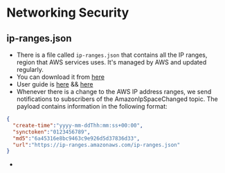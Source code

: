 # Networking Security

## ip-ranges.json

- There is a file called `ip-ranges.json` that contains all the IP ranges, region that AWS services uses. It's managed by AWS and updated regularly.
- You can download it from [here](https://ip-ranges.amazonaws.com/ip-ranges.json)
- User guide is [here](https://docs.aws.amazon.com/general/latest/gr/aws-ip-ranges.html) && [here](https://docs.aws.amazon.com/vpc/latest/userguide/aws-ip-ranges.html#aws-ip-egress-control)
- Whenever there is a change to the AWS IP address ranges, we send notifications to subscribers of the AmazonIpSpaceChanged topic. The payload contains information in the following format:

```json
{
  "create-time":"yyyy-mm-ddThh:mm:ss+00:00",
  "synctoken":"0123456789",
  "md5":"6a45316e8bc9463c9e926d5d37836d33",
  "url":"https://ip-ranges.amazonaws.com/ip-ranges.json"
}
```

- 
